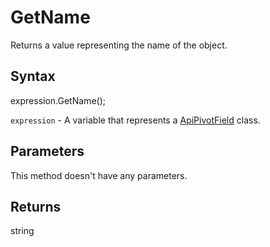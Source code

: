 # GetName

Returns a value representing the name of the object.

## Syntax

expression.GetName();

`expression` - A variable that represents a [ApiPivotField](../ApiPivotField.md) class.

## Parameters

This method doesn't have any parameters.

## Returns

string